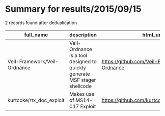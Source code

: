 
# Summary for results/2015/09/15
    
2 records found after deduplication

| full_name | description | html_url | matched_list | matched_count | pushed_at | size | stargazers_count | language | forks_count |
|------------------------------|---------------------------------------------------------------------------|-------------------------------------------------|----------------|-----------------|---------------------------|--------|--------------------|------------|---------------|
| Veil-Framework/Veil-Ordnance | Veil-Ordnance is a tool designed to quickly generate MSF stager shellcode | https://github.com/Veil-Framework/Veil-Ordnance | ['shellcode'] | 1 | 2015-09-15 14:41:32+00:00 | 253 | 70 | Python | 33 |
| kurtcoke/rtx_doc_exploit | Makes use of MS14-017 Exploit | https://github.com/kurtcoke/rtx_doc_exploit | ['exploit'] | 1 | 2015-09-15 12:49:48+00:00 | 184 | 3 | Python | 8 |
